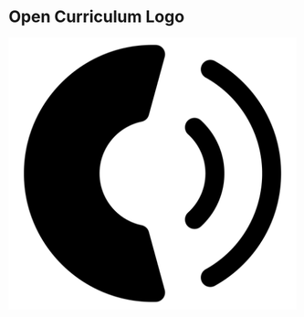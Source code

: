 # Open Curriculum Logo

![Open Curriculum Logo](https://raw.githubusercontent.com/open-curriculum/logo/master/gen-02/open-curriculum-logo-1200-%402x.png)
